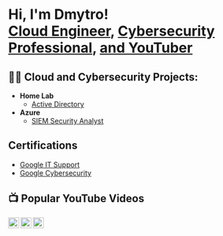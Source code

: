 <h1>Hi, I'm Dmytro! <br/><a href="https://www.linkedin.com/in/dmytro-pohrebniuk-a55374284">Cloud Engineer</a>, <a href="https://www.linkedin.com/in/dmytro-pohrebniuk-a55374284/">Cybersecurity Professional</a>, <a href="https://https://www.youtube.com/channel/UC7FSgKifW0dsqZ9v4wEmtUg"> and YouTuber</a></h1>
<h2>👨‍💻 Cloud and Cybersecurity Projects:</h2>

- <b>Home Lab</b>
  - [Active Directory]()
- <b>Azure</b>
  - [SIEM Security Analyst ]() 


<h2> Certifications</h2>

- [Google IT Support](https://coursera.org/share/ab29a53a35527079867d550dc2ac8d54)
- [Google Cybersecurity](https://coursera.org/share/2309e1e287c4d9fbef7ce8e821448b00)

<h2>📺 Popular YouTube Videos</h2>


[<img align="left" alt="JoshMadakor | YouTube" width="22px" src="https://cdn.jsdelivr.net/npm/simple-icons@v3/icons/youtube.svg" />][youtube]
[<img align="left" alt="JoshMadakor | LinkedIn" width="22px" src="https://cdn.jsdelivr.net/npm/simple-icons@v3/icons/linkedin.svg" />][linkedin]
[<img align="left" alt="JoshMadakor | Instagram" width="22px" src="https://cdn.jsdelivr.net/npm/simple-icons@v3/icons/instagram.svg" />][instagram]

[youtube]: https://www.youtube.com/channel/UC7FSgKifW0dsqZ9v4wEmtUg
[instagram]: https://www.instagram.com/thedmytro_/
[linkedin]: https://www.linkedin.com/in/dmytro-pohrebniuk-a55374284

<!--
**joshmadakor1/joshmadakor1** is a ✨ _special_ ✨ repository because its `README.md` (this file) appears on your GitHub profile.

Here are some ideas to get you started:

- 🔭 I’m currently working on ...
- 🌱 I’m currently learning ...
- 👯 I’m looking to collaborate on ...
- 🤔 I’m looking for help with ...
- 💬 Ask me about ...
- 📫 How to reach me: ...
- 😄 Pronouns: ...
- ⚡ Fun fact: ...
-->
